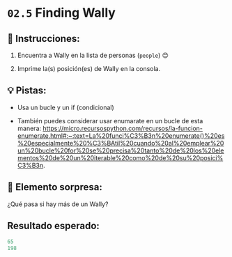 # `02.5` Finding Wally

## 📝 Instrucciones:

1. Encuentra a Wally en la lista de personas (`people`) 😊

2. Imprime la(s) posición(es) de Wally en la consola.

## 💡 Pistas:
+ Usa un bucle y un if (condicional)

+ También puedes considerar usar enumarate en un bucle de esta manera:
https://micro.recursospython.com/recursos/la-funcion-enumerate.html#:~:text=La%20funci%C3%B3n%20enumerate()%20es%20especialmente%20%C3%BAtil%20cuando%20al%20emplear%20un%20bucle%20for%20se%20precisa%20tanto%20de%20los%20elementos%20de%20un%20iterable%20como%20de%20su%20posici%C3%B3n.

## 💎 Elemento sorpresa:

¿Qué pasa si hay más de un Wally?

## Resultado esperado:

```py
65
198
```
